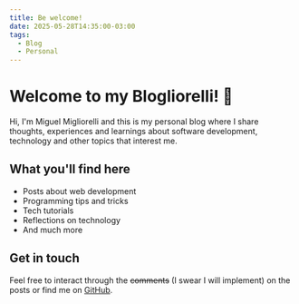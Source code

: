 ```yaml
---
title: Be welcome!
date: 2025-05-28T14:35:00-03:00
tags:
  - Blog
  - Personal
---
```


<Confetti />

# Welcome to my Blogliorelli! 🎉

Hi, I'm Miguel Migliorelli and this is my personal blog where I share thoughts, experiences and learnings about software development, technology and other topics that interest me. 

## What you'll find here

- Posts about web development
- Programming tips and tricks
- Tech tutorials
- Reflections on technology
- And much more

## Get in touch

Feel free to interact through the ~~comments~~ (I swear I will implement) on the posts or find me on [GitHub](https://github.com/migliorelli).
